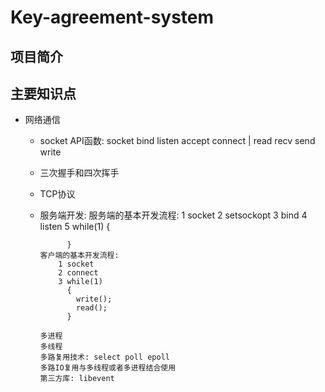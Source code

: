 # Key-agreement-system

## 项目简介

## 主要知识点
- 网络通信
  - socket API函数: socket bind listen accept connect | read recv send write
  - 三次握手和四次挥手
  - TCP协议
  - 服务端开发: 
		服务端的基本开发流程:
			1 socket
			2 setsockopt
			3 bind
			4 listen
			5 while(1)
			  {
			  	
			  }
		客户端的基本开发流程:
			1 socket
			2 connect
			3 while(1)
			  {
			  	write();
			  	read();
			  }
	     
		多进程
		多线程
		多路复用技术: select poll epoll
		多路IO复用与多线程或者多进程结合使用
		第三方库: libevent




